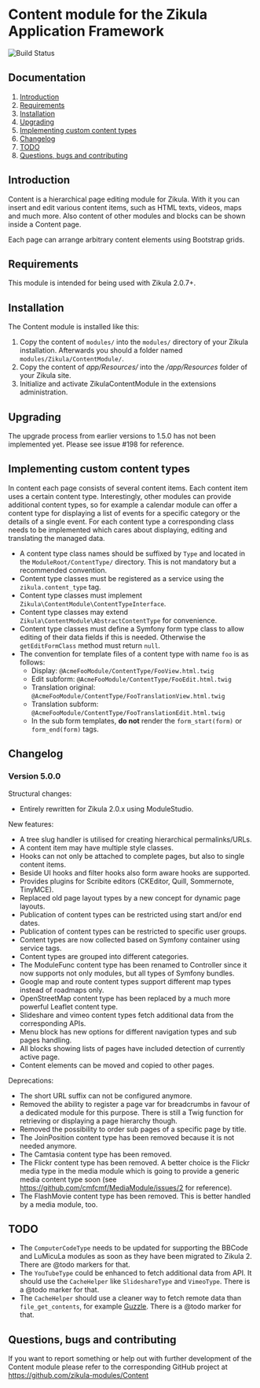 # Content module for the Zikula Application Framework

![Build Status](http://guite.info:8080/buildStatus/icon?job=Applications_Content/5.0.0)


## Documentation

  1. [Introduction](#introduction)
  2. [Requirements](#requirements)
  3. [Installation](#installation)
  4. [Upgrading](#upgrading)
  5. [Implementing custom content types](#contenttypes)
  6. [Changelog](#changelog)
  7. [TODO](#todo)
  8. [Questions, bugs and contributing](#contributing)


<a name="introduction" />

## Introduction

Content is a hierarchical page editing module for Zikula. With it you can insert and edit various content items, such as HTML texts, videos, maps and much more. Also content of other modules and blocks can be shown inside a Content page. 

Each page can arrange arbitrary content elements using Bootstrap grids.


<a name="requirements" />

## Requirements

This module is intended for being used with Zikula 2.0.7+.


<a name="installation" />

## Installation

The Content module is installed like this:


1. Copy the content of `modules/` into the `modules/` directory of your Zikula installation. Afterwards you should a folder named `modules/Zikula/ContentModule/`.
2. Copy the content of _app/Resources/_ into the _/app/Resources_ folder of your Zikula site.
3. Initialize and activate ZikulaContentModule in the extensions administration.


<a name="upgrading" />

## Upgrading

The upgrade process from earlier versions to 1.5.0 has not been implemented yet.
Please see issue #198 for reference.


<a name="contenttypes" />

## Implementing custom content types

In content each page consists of several content items. Each content item uses a certain content type. Interestingly, other modules can provide additional content types, so for example a calendar module can offer a content type for displaying a list of events for a specific category or the details of a single event. For each content type a corresponding class needs to be implemented which cares about displaying, editing and translating the managed data.

- A content type class names should be suffixed by `Type` and located in the `ModuleRoot/ContentType/` directory. This is not mandatory but a recommended convention.
- Content type classes must be registered as a service using the `zikula.content_type` tag.
- Content type classes must implement `Zikula\ContentModule\ContentTypeInterface`.
- Content type classes may extend `Zikula\ContentModule\AbstractContentType` for convenience.
- Content type classes must define a Symfony form type class to allow editing of their data fields if this is needed.
   Otherwise the `getEditFormClass` method must return `null`.
- The convention for template files of a content type with name `foo` is as follows:
  - Display: `@AcmeFooModule/ContentType/FooView.html.twig`
  - Edit subform: `@AcmeFooModule/ContentType/FooEdit.html.twig`
  - Translation original: `@AcmeFooModule/ContentType/FooTranslationView.html.twig`
  - Translation subform: `@AcmeFooModule/ContentType/FooTranslationEdit.html.twig`
  - In the sub form templates, **do not** render the `form_start(form)` or `form_end(form)` tags.


<a name="changelog" />

## Changelog

### Version 5.0.0

Structural changes:
- Entirely rewritten for Zikula 2.0.x using ModuleStudio.

New features:
- A tree slug handler is utilised for creating hierarchical permalinks/URLs.
- A content item may have multiple style classes.
- Hooks can not only be attached to complete pages, but also to single content items.
- Beside UI hooks and filter hooks also form aware hooks are supported.
- Provides plugins for Scribite editors (CKEditor, Quill, Sommernote, TinyMCE).
- Replaced old page layout types by a new concept for dynamic page layouts.
- Publication of content types can be restricted using start and/or end dates.
- Publication of content types can be restricted to specific user groups.
- Content types are now collected based on Symfony container using service tags.
- Content types are grouped into different categories.
- The ModuleFunc content type has been renamed to Controller since it now supports not only modules, but all types of Symfony bundles.
- Google map and route content types support different map types instead of roadmaps only.
- OpenStreetMap content type has been replaced by a much more powerful Leaflet content type.
- Slideshare and vimeo content types fetch additional data from the corresponding APIs.
- Menu block has new options for different navigation types and sub pages handling.
- All blocks showing lists of pages have included detection of currently active page.
- Content elements can be moved and copied to other pages.

Deprecations:
- The short URL suffix can not be configured anymore.
- Removed the ability to register a page var for breadcrumbs in favour of a dedicated module for this purpose. There is still a Twig function for retrieving or displaying a page hierarchy though.
- Removed the possibility to order sub pages of a specific page by title.
- The JoinPosition content type has been removed because it is not needed anymore.
- The Camtasia content type has been removed.
- The Flickr content type has been removed. A better choice is the Flickr media type in the media module which is going to provide a generic media content type soon (see https://github.com/cmfcmf/MediaModule/issues/2 for reference).
- The FlashMovie content type has been removed. This is better handled by a media module, too.


<a name="todo" />

## TODO

- The `ComputerCodeType` needs to be updated for supporting the BBCode and LuMicuLa modules as soon as they have been migrated to Zikula 2. There are @todo markers for that.
- The `YouTubeType` could be enhanced to fetch additional data from API. It should use the `CacheHelper` like `SlideshareType` and `VimeoType`. There is a @todo marker for that.
- The `CacheHelper` should use a cleaner way to fetch remote data than `file_get_contents`, for example [Guzzle](http://docs.guzzlephp.org/en/stable/). There is a @todo marker for that.


<a name="contributing" />

## Questions, bugs and contributing

If you want to report something or help out with further development of the Content module please refer
to the corresponding GitHub project at https://github.com/zikula-modules/Content
